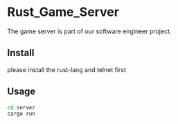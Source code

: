 # Rust_Game_Server
The game server is part of our software engineer project. 

## Install
please install the rust-lang and telnet first

## Usage
```bash
cd server
cargo run
```

